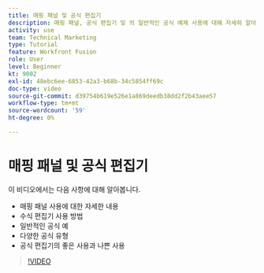 ```yaml
---
title: 매핑 패널 및 공식 편집기
description: 매핑 패널, 공식 편집기 및 의 일반적인 공식 예제 사용에 대해 자세히 알아보십시오. [!DNL Adobe Workfront Fusion].
activity: use
team: Technical Marketing
type: Tutorial
feature: Workfront Fusion
role: User
level: Beginner
kt: 9002
exl-id: 48ebc6ee-6853-42a3-b68b-34c5854ff69c
doc-type: video
source-git-commit: d39754b619e526e1a869deedb38dd2f2b43aee57
workflow-type: tm+mt
source-wordcount: '59'
ht-degree: 0%

---
```


# 매핑 패널 및 공식 편집기

이 비디오에서는 다음 사항에 대해 알아봅니다.

* 매핑 패널 사용에 대한 자세한 내용
* 수식 편집기 사용 방법
* 일반적인 공식 예
* 다양한 공식 유형
* 공식 편집기의 좋은 사용과 나쁜 사용

>[!VIDEO](https://video.tv.adobe.com/v/335262/?quality=12)
